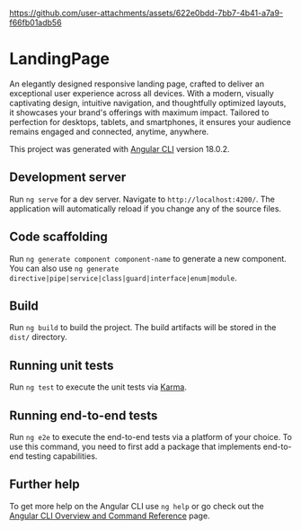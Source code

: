 


https://github.com/user-attachments/assets/622e0bdd-7bb7-4b41-a7a9-f66fb01adb56



# LandingPage

An elegantly designed responsive landing page, crafted to deliver an exceptional user experience across all devices. With a modern, visually captivating design, intuitive navigation, and thoughtfully optimized layouts, it showcases your brand's offerings with maximum impact. Tailored to perfection for desktops, tablets, and smartphones, it ensures your audience remains engaged and connected, anytime, anywhere.

This project was generated with [Angular CLI](https://github.com/angular/angular-cli) version 18.0.2.

## Development server

Run `ng serve` for a dev server. Navigate to `http://localhost:4200/`. The application will automatically reload if you change any of the source files.

## Code scaffolding

Run `ng generate component component-name` to generate a new component. You can also use `ng generate directive|pipe|service|class|guard|interface|enum|module`.

## Build

Run `ng build` to build the project. The build artifacts will be stored in the `dist/` directory.

## Running unit tests

Run `ng test` to execute the unit tests via [Karma](https://karma-runner.github.io).

## Running end-to-end tests

Run `ng e2e` to execute the end-to-end tests via a platform of your choice. To use this command, you need to first add a package that implements end-to-end testing capabilities.

## Further help

To get more help on the Angular CLI use `ng help` or go check out the [Angular CLI Overview and Command Reference](https://angular.dev/tools/cli) page.

